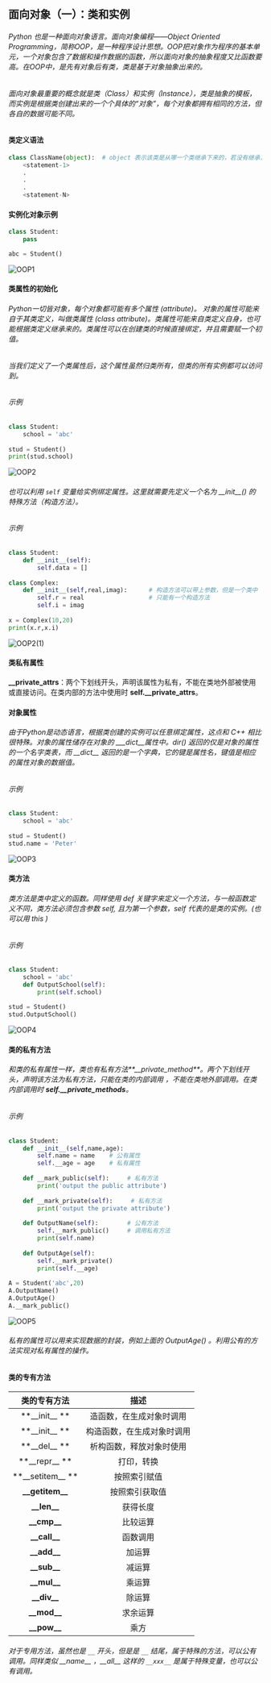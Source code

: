 ##  面向对象（一）：类和实例

######         Python 也是一种面向对象语言。面向对象编程——Object Oriented Programming，简称OOP，是一种程序设计思想。OOP把对象作为程序的基本单元，一个对象包含了数据和操作数据的函数，所以面向对象的抽象程度又比函数要高。在OOP中，是先有对象后有类，类是基于对象抽象出来的。



###### 面向对象最重要的概念就是类（Class）和实例（Instance），类是抽象的模板，而实例是根据类创建出来的一个个具体的“对象”，每个对象都拥有相同的方法，但各自的数据可能不同。

#### 类定义语法

```python
class ClassName(object):  # object 表示该类是从哪一个类继承下来的，若没有继承，就不用写,()也不需要
    <statement-1>
    .
    .
    .
    <statement-N>
```



#### 实例化对象示例

```python
class Student:
    pass

abc = Student()
```

![OOP1](https://github.com/yrylalala/Python-Learning/blob/master/pic/OOP/OOP1.png?raw=true)



#### 类属性的初始化

######         Python一切皆对象，每个对象都可能有多个属性 (attribute)。  对象的属性可能来自于其类定义，叫做*类属性* (class attribute)。类属性可能来自类定义自身，也可能根据类定义继承来的。类属性可以在创建类的时候直接绑定，并且需要赋一个初值。

######         当我们定义了一个类属性后，这个属性虽然归类所有，但类的所有实例都可以访问到。

###### 示例

```python
class Student:
    school = 'abc'
    
stud = Student()
print(stud.school)
```

![OOP2](https://github.com/yrylalala/Python-Learning/blob/master/pic/OOP/OOP2.png?raw=true)

###### 也可以利用 `self` 变量给实例绑定属性。这里就需要先定义一个名为 \_\_init\_\_() 的特殊方法（构造方法）。

###### 示例

```python
class Student:
    def __init__(self):
        self.data = []
            
class Complex:                 
    def __init__(self,real,imag):      # 构造方法可以带上参数，但是一个类中
        self.r = real                  # 只能有一个构造方法
        self.i = imag
      
x = Complex(10,20)
print(x.r,x.i)
```

![OOP2(1)](https://github.com/yrylalala/Python-Learning/blob/master/pic/OOP/OOP2(1).png?raw=true)



#### 类私有属性

**__private_attrs**：两个下划线开头，声明该属性为私有，不能在类地外部被使用或直接访问。在类内部的方法中使用时 **self.__private_attrs**。



#### 对象属性

######                 由于Python是动态语言，根据类创建的实例可以任意绑定属性，这点和 C++ 相比很特殊。对象的属性储存在对象的 \___dict\_\_属性中。dir() 返回的仅是对象的属性的一个名字类表，而 \_\_dict\_\_ 返回的是一个字典，它的键是属性名，键值是相应的属性对象的数据值。

###### 示例

```python
class Student:
    school = 'abc'
    
stud = Student()
stud.name = 'Peter'
```

![OOP3](https://github.com/yrylalala/Python-Learning/blob/master/pic/OOP/OOP3.png?raw=true)



#### 类方法


###### 类方法是类中定义的函数。同样使用 def 关键字来定义一个方法，与一般函数定义不同，类方法必须包含参数 self, 且为第一个参数，self 代表的是类的实例。(也可以用 this )

###### 示例

```python
class Student:
    school = 'abc'
    def OutputSchool(self):
        print(self.school)
        
stud = Student()
stud.OutputSchool()
```

![OOP4](https://github.com/yrylalala/Python-Learning/blob/master/pic/OOP/OOP4.png?raw=true)



#### 类的私有方法

###### 和类的私有属性一样，类也有私有方法**__private_method**。两个下划线开头，声明该方法为私有方法，只能在类的内部调用 ，不能在类地外部调用。在类内部调用时 **self.__private_methods**。

###### 示例

```python
class Student:
    def __init__(self,name,age):
        self.name = name    # 公有属性
        self.__age = age    # 私有属性
    
    def __mark_public(self):     # 私有方法
        print('output the public attribute')
        
    def __mark_private(self):     # 私有方法
        print('output the private attribute')    
        
    def OutputName(self):        # 公有方法
        self.__mark_public()     # 调用私有方法
        print(self.name)
        
    def OutputAge(self):
        self.__mark_private()
        print(self.__age)
    
A = Student('abc',20)
A.OutputName()
A.OutputAge()
A.__mark_public()
```

![OOP5](https://github.com/yrylalala/Python-Learning/blob/master/pic/OOP/OOP5.png?raw=true)

###### 私有的属性可以用来实现数据的封装，例如上面的 OutputAge() 。利用公有的方法实现对私有属性的操作。



#### 类的专有方法

|        类的专有方法        |      描述       |
| :------------------: | :-----------: |
|  **\_\_init\_\_ **   | 造函数，在生成对象时调用  |
|  **\_\_init\_\_ **   | 构造函数，在生成对象时调用 |
|   **\_\_del\_\_ **   | 析构函数，释放对象时使用  |
|  **\_\_repr\_\_ **   |     打印，转换     |
| **\_\_setitem\_\_ ** |    按照索引赋值     |
| **\_\_getitem\_\_**  |    按照索引获取值    |
|   **\_\_len\_\_**    |     获得长度      |
|   **\_\_cmp\_\_**    |     比较运算      |
|   **\_\_call\_\_**   |     函数调用      |
|   **\_\_add\_\_**    |      加运算      |
|   **\_\_sub\_\_**    |      减运算      |
|   **\_\_mul\_\_**    |      乘运算      |
|   **\_\_div\_\_**    |      除运算      |
|   **\_\_mod\_\_**    |     求余运算      |
|   **\_\_pow\_\_**    |      乘方       |

###### 对于专用方法，虽然也是 `__` 开头，但是是 `__` 结尾，属于特殊的方法，可以公有调用。同样类似 \_\_name\_\_ ，\_\_all\_\_ 这样的 `__xxx__` 是属于特殊变量，也可以公有调用。

